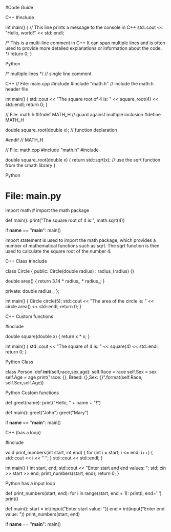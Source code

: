 #Code Guide

C++
#include <iostream>

int main() {
  // This line prints a message to the console in C++
  std::cout << "Hello, world!" << std::endl;

  /*
  This is a multi-line comment in C++
  It can span multiple lines and is often used to provide
  more detailed explanations or information about the code.
  */
  return 0;
}

Python 

/* multiple lines */ 
// single line comment


C++
// File: main.cpp
#include <iostream>
#include "math.h"  // include the math.h header file

int main() {
  std::cout << "The square root of 4 is: " << square_root(4) << std::endl;
  return 0;
}

// File: math.h
#ifndef MATH_H  // guard against multiple inclusion
#define MATH_H

double square_root(double x);  // function declaration

#endif  // MATH_H

// File: math.cpp
#include "math.h"
#include <cmath>

double square_root(double x) {
  return std::sqrt(x);  // use the sqrt function from the cmath library
}

Python
# File: main.py
import math  # import the math package

def main():
  print("The square root of 4 is:", math.sqrt(4))

if __name__ == "__main__":
  main()

 import statement is used to import the math package, which provides a number of mathematical functions such as sqrt. The sqrt function is then used to calculate the square root of the number 4.


C++
Class
#include <iostream>

class Circle {
 public:
  Circle(double radius) : radius_(radius) {}

  double area() {
    return 3.14 * radius_ * radius_;
  }

 private:
  double radius_;
};

int main() {
  Circle circle(5);
  std::cout << "The area of the circle is: " << circle.area() << std::endl;
  return 0;
}


C++ 
Custom functions 


#include <iostream>

double square(double x) {
  return x * x;
}

int main() {
  std::cout << "The square of 4 is: " << square(4) << std::endl;
  return 0;
}


Python 
Class

class Person:
  def __init__(self,race,sex,age):
    self.Race = race
    self.Sex = sex
    self.Age = age
    print("race: {}, Breed: {},Sex: {}".format(self.Race,
                                             self.Sex,self.Age))


Python
Custom functions 

def greet(name):
  print("Hello, " + name + "!")

def main():
  greet("John")
  greet("Mary")

if __name__ == "__main__":
  main()

C++ (has a loop)

#include <iostream>

void print_numbers(int start, int end) {
  for (int i = start; i <= end; i++) {
    std::cout << i << " ";
  }
  std::cout << std::endl;
}

int main() {
  int start, end;
  std::cout << "Enter start and end values: ";
  std::cin >> start >> end;
  print_numbers(start, end);
  return 0;
}

Python has a input loop

def print_numbers(start, end):
  for i in range(start, end + 1):
    print(i, end=' ')
  print()

def main():
  start = int(input("Enter start value: "))
  end = int(input("Enter end value: "))
  print_numbers(start, end)

if __name__ == "__main__":
  main()



